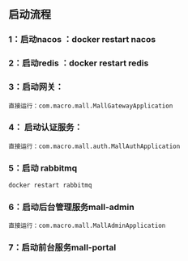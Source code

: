 ## 启动流程
### 1：启动nacos ：docker restart nacos
### 2：启动redis ：docker restart redis

### 3：启动网关：
    直接运行：com.macro.mall.MallGatewayApplication
### 4： 启动认证服务：
    直接运行：com.macro.mall.auth.MallAuthApplication
### 5：启动 rabbitmq
    docker restart rabbitmq      
### 6：启动后台管理服务mall-admin
    直接运行：com.macro.mall.MallAdminApplication 
### 7：启动前台服务mall-portal     
